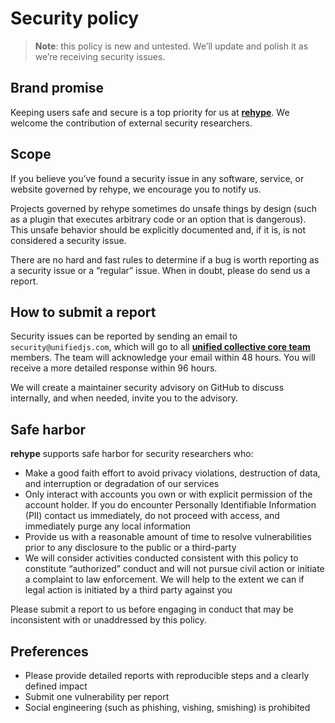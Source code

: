 # Security policy

> **Note**: this policy is new and untested.
> We’ll update and polish it as we’re receiving security issues.

## Brand promise

Keeping users safe and secure is a top priority for us at
[**rehype**][rehype].
We welcome the contribution of external security researchers.

## Scope

If you believe you’ve found a security issue in any software, service, or
website governed by rehype, we encourage you to notify us.

Projects governed by rehype sometimes do unsafe things by design (such as a
plugin that executes arbitrary code or an option that is dangerous).
This unsafe behavior should be explicitly documented and, if it is, is not
considered a security issue.

There are no hard and fast rules to determine if a bug is worth reporting as a
security issue or a “regular” issue.
When in doubt, please do send us a report.

## How to submit a report

Security issues can be reported by sending an email to `security@unifiedjs.com`,
which will go to all [**unified collective core team**][core] members.
The team will acknowledge your email within 48 hours.
You will receive a more detailed response within 96 hours.

We will create a maintainer security advisory on GitHub to discuss internally,
and when needed, invite you to the advisory.

## Safe harbor

**rehype** supports safe harbor for security researchers who:

*   Make a good faith effort to avoid privacy violations, destruction of data,
    and interruption or degradation of our services
*   Only interact with accounts you own or with explicit permission of the
    account holder.
    If you do encounter Personally Identifiable Information (PII) contact us
    immediately, do not proceed with access, and immediately purge any local
    information
*   Provide us with a reasonable amount of time to resolve vulnerabilities prior
    to any disclosure to the public or a third-party
*   We will consider activities conducted consistent with this policy to
    constitute “authorized” conduct and will not pursue civil action or initiate
    a complaint to law enforcement.
    We will help to the extent we can if legal action is initiated by a third
    party against you

Please submit a report to us before engaging in conduct that may be inconsistent
with or unaddressed by this policy.

## Preferences

*   Please provide detailed reports with reproducible steps and a clearly
    defined impact
*   Submit one vulnerability per report
*   Social engineering (such as phishing, vishing, smishing) is prohibited

[rehype]: https://github.com/rehypejs

[core]: https://github.com/unifiedjs/collective#core-team
